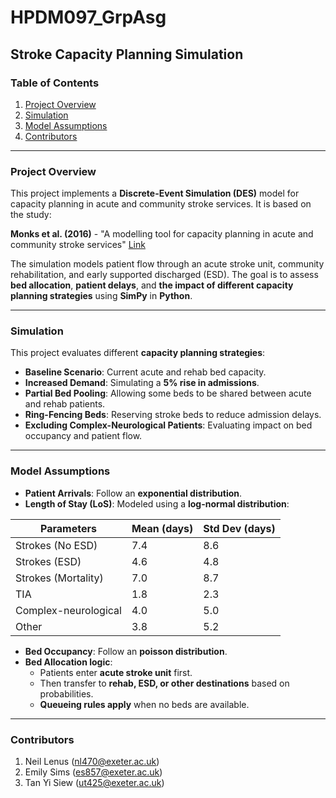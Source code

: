 # HPDM097_GrpAsg
## Stroke Capacity Planning Simulation

### Table of Contents
1. [Project Overview](#project-overview)
2. [Simulation](#simulation)
3. [Model Assumptions](#model-assumptions)
4. [Contributors](#contributors)

---

### Project Overview

This project implements a **Discrete-Event Simulation (DES)** model for capacity planning in acute and community stroke services. It is based on the study:

**Monks et al. (2016)** - "A modelling tool for capacity planning in acute and community stroke services"
[Link](https://bmchealthservres.biomedcentral.com/articles/10.1186/s12913-016-1789-4#Tab3)

The simulation models patient flow through an acute stroke unit, community rehabilitation, and early supported discharged (ESD). The goal is to assess **bed allocation**, **patient delays**, and **the impact of different capacity planning strategies** using **SimPy** in **Python**.

---

### Simulation

This project evaluates different **capacity planning strategies**:
- **Baseline Scenario**: Current acute and rehab bed capacity.
- **Increased Demand**: Simulating a **5% rise in admissions**.
- **Partial Bed Pooling**: Allowing some beds to be shared between acute and rehab patients.
- **Ring-Fencing Beds**: Reserving stroke beds to reduce admission delays.
- **Excluding Complex-Neurological Patients**: Evaluating impact on bed occupancy and patient flow.

---

### Model Assumptions

- **Patient Arrivals**: Follow an **exponential distribution**.
- **Length of Stay (LoS)**: Modeled using a **log-normal distribution**:
  
| **Parameters**       | **Mean (days)**| **Std Dev (days)**|
|---|---|---|
| Strokes (No ESD)     | 7.4            | 8.6               |
| Strokes (ESD)        | 4.6            | 4.8               |
| Strokes (Mortality)  | 7.0            | 8.7               |
| TIA                  | 1.8            | 2.3               |
| Complex-neurological | 4.0            | 5.0               |
| Other                | 3.8            | 5.2               |

- **Bed Occupancy**: Follow an **poisson distribution**.
- **Bed Allocation logic**:
  - Patients enter **acute stroke unit** first.
  - Then transfer to **rehab, ESD, or other destinations** based on probabilities.
  - **Queueing rules apply** when no beds are available.

---

### Contributors
1. Neil Lenus (nl470@exeter.ac.uk)
2. Emily Sims (es857@exeter.ac.uk)
3. Tan Yi Siew (ut425@exeter.ac.uk)
